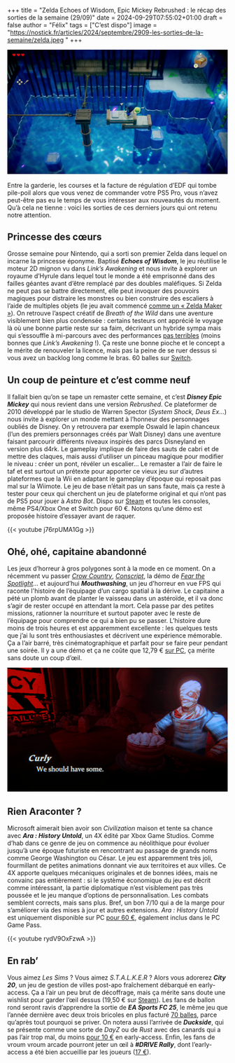 
+++
title = "Zelda Echoes of Wisdom, Epic Mickey Rebrushed : le récap des sorties de la semaine (29/09)"
date = 2024-09-29T07:55:02+01:00
draft = false
author = "Félix"
tags = ["C’est dispo"]
image = "https://nostick.fr/articles/2024/septembre/2909-les-sorties-de-la-semaine/zelda.jpeg "
+++

![Le jeu The Legend of Zelda: Echoes of Wisdom](zelda.png "Hyrule, terre de tous les possibles où la gravité n’est qu’illusion.")

Entre la garderie, les courses et la facture de régulation d’EDF qui tombe pile-poil alors que vous venez de commander votre PS5 Pro, vous n’avez peut-être pas eu le temps de vous intéresser aux nouveautés du moment. Qu’à cela ne tienne : voici les sorties de ces derniers jours qui ont retenu notre attention.

## Princesse des cœurs

Grosse semaine pour Nintendo, qui a sorti son premier Zelda dans lequel on incarne la princesse éponyme. Baptisé ***Echoes of Wisdom***, le jeu réutilise le moteur 2D mignon vu dans *Link’s Awakening* et nous invite à explorer un royaume d’Hyrule dans lequel tout le monde a été emprisonné dans des failles géantes avant d’être remplacé par des doubles maléfiques. Si Zelda ne peut pas se battre directement, elle peut invoquer des pouvoirs magiques pour distraire les monstres ou bien construire des escaliers à l’aide de multiples objets (le jeu avait commencé [comme un « Zelda Maker »](https://nostick.fr/articles/2024/septembre/2409-echoes-of-wisdom-commence-par-zelda-maker/)). On retrouve l’aspect créatif de *Breath of the Wild* dans une aventure visiblement bien plus condensée : certains testeurs ont apprécié le voyage là où une bonne partie reste sur sa faim, décrivant un hybride sympa mais qui s’essouffle à mi-parcours avec des performances [pas terribles](https://www.nintendolife.com/news/2024/09/zelda-echoes-of-wisdoms-frame-rate-is-even-worse-than-links-awakening) (moins bonnes que *Link’s Awakening* !). Ça reste une bonne pioche et le concept a le mérite de renouveler la licence, mais pas la peine de se ruer dessus si vous avez un backlog long comme le bras. 60 balles sur [Switch](https://www.nintendo.com/fr-fr/Jeux/Jeux-Nintendo-Switch/The-Legend-of-Zelda-Echoes-of-Wisdom-2590490.html).

## Un coup de peinture et c’est comme neuf

Il fallait bien qu’on se tape un remaster cette semaine, et c’est ***Disney Epic Mickey*** qui nous revient dans une version *‌Rebrushed*. Ce plateformer de 2010 développé par le studio de Warren Spector (*System Shock, Deus Ex*…) nous invite à explorer un monde mettant à l’honneur des personnages oubliés de Disney. On y retrouvera par exemple Oswald le lapin chanceux (l’un des premiers personnages créés par Walt Disney) dans une aventure faisant parcourir différents niveaux inspirés des parcs Disneyland en version plus d4rk. Le gameplay implique de faire des sauts de cabri et de mettre des claques, mais aussi d’utiliser un pinceau magique pour modifier le niveau : créer un pont, révéler un escalier… Le remaster a l’air de faire le taf et est surtout un prétexte pour apporter ce vieux jeu sur d’autres plateformes que la Wii en adaptant le gameplay d’époque qui reposait pas mal sur la Wiimote. Le jeu de base n’était pas un sans faute, mais ça reste à tester pour ceux qui cherchent un jeu de plateforme original et qui n’ont pas de PS5 pour jouer à *Astro Bot*. Dispo sur [Steam](https://store.steampowered.com/app/1522160/Disney_Epic_Mickey_Rebrushed/) et toutes les consoles, même PS4/Xbox One et Switch pour 60 €. Notons qu’une démo est proposée histoire d’essayer avant de raquer.

{{< youtube j76rpUMA1Gg >}} 

## Ohé, ohé, capitaine abandonné

Les jeux d’horreur à gros polygones sont à la mode en ce moment. On a récemment vu passer *[Crow Country](https://store.steampowered.com/app/1996010/Crow_Country/)*, *[Conscript](https://nostickreloaded.substack.com/i/147044574/la-guerre-la-guerre-ne-change-jamais)*, la démo de *[Fear the Spotlight](https://store.steampowered.com/app/1959390/Fear_the_Spotlight/)*… et aujourd’hui ***Mouthwashing***, un jeu d'horreur en vue FPS qui raconte l'histoire de l’équipage d’un cargo spatial à la dérive. Le capitaine a pété un plomb avant de planter le vaisseau dans un astéroïde, et il va donc s’agir de rester occupé en attendant la mort. Cela passe par des petites missions, rationner la nourriture et surtout papoter avec le reste de l’équipage pour comprendre ce qui a bien pu se passer. L’histoire dure moins de trois heures et est apparemment excellente : les quelques tests que j’ai lu sont très enthousiastes et décrivent une expérience mémorable. Ça a l’air barré, très cinématographique et parfait pour se faire peur pendant une soirée. Il y a une démo et ça ne coûte que 12,79 € [sur PC](https://store.steampowered.com/app/2475490/Mouthwashing/), ça mérite sans doute un coup d’œil.

![Le jeu Mouthwashing](mouth.jpg "L’œil était (presque) dans la tombe et regardait Caïn.")

## Rien Araconter ?

Microsoft aimerait bien avoir son *Civilization* maison et tente sa chance avec ***‌Ara : History Untold***, un 4X édité par 
Xbox Game Studios. Comme d’hab dans ce genre de jeu on commence au néolithique pour évoluer jusqu’à une époque futuriste en rencontrant au passage de grands noms comme George Washington ou César. Le jeu est apparemment très joli, fourmillant de petites animations donnant vie aux territoires et aux villes. Ce 4X apporte quelques mécaniques originales et de bonnes idées, mais ne convainc pas entièrement : si le système économique du jeu est décrit comme intéressant, la partie diplomatique n’est visiblement pas très poussée et le jeu manque d’options de personnalisation. Les combats semblent corrects, mais sans plus. Bref, un bon 7/10 qui a de la marge pour s’améliorer via des mises à jour et autres extensions. *‌Ara : History Untold* est uniquement disponible sur PC [pour 60 €](https://store.steampowered.com/app/2021880/Ara_History_Untold/), également inclus dans le PC Game Pass.

{{< youtube rydV9OxFzwA >}}

## En rab’

Vous aimez *Les Sims* ? Vous aimez *S.T.A.L.K.E.R* ? Alors vous adorerez ***City 20***, un jeu de gestion de villes post-apo fraîchement débarqué en early-access. Ça a l’air un peu brut de décoffrage, mais ça mérite sans doute une wishlist pour garder l’œil dessus (19,50 € sur [Steam](https://store.steampowered.com/app/1597980/City_20/)). Les fans de ballon rond seront ravis d’apprendre la sortie de ***EA Sports FC 25***, le même jeu que l’année dernière avec deux trois bricoles en plus facturé [70 balles](https://www.ea.com/fr/games/ea-sports-fc/fc-25/buy), parce qu’après tout pourquoi se priver. On notera aussi l’arrivée de ***Duckside***, qui se présente comme une sorte de *DayZ* ou de *Rust* avec des canards qui a pas l’air trop mal, du moins [pour 10 €](https://store.steampowered.com/app/2682580/DUCKSIDE/) en early-access. Enfin, les fans de vroum vroum arcade pourront jeter un œil à ***#DRIVE Rally***, dont l’early-access a été bien accueillie par les joueurs ([17 €](https://store.steampowered.com/app/2494780/DRIVE_Rally/)). 